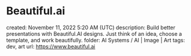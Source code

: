 # Beautiful.ai

created: November 11, 2022 5:20 AM (UTC)
description: Build better presentations with Beautiful.AI designs. Just think of an idea, choose a template, and work beautifully.
folder: AI Systems / AI | Image | Art
tags: dev, art
url: https://www.beautiful.ai